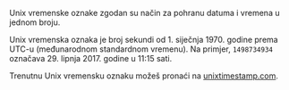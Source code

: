 Unix vremenske oznake zgodan su način za pohranu datuma i vremena u jednom broju.

Unix vremenska oznaka je broj sekundi od 1. siječnja 1970. godine prema UTC-u (međunarodnom standardnom vremenu). Na primjer, `1498734934` označava 29. lipnja 2017. godine u 11:15 sati.

Trenutnu Unix vremensku oznaku možeš pronaći na [unixtimestamp.com](http://www.unixtimestamp.com/).